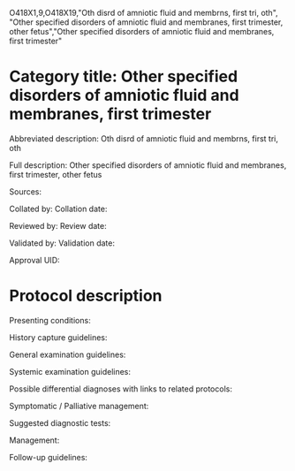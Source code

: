 O418X1,9,O418X19,"Oth disrd of amniotic fluid and membrns, first tri, oth", "Other specified disorders of amniotic fluid and membranes, first trimester, other fetus","Other specified disorders of amniotic fluid and membranes, first trimester"
# Category title: Other specified disorders of amniotic fluid and membranes, first trimester

Abbreviated description: Oth disrd of amniotic fluid and membrns, first tri, oth

Full description: Other specified disorders of amniotic fluid and membranes, first trimester, other fetus

Sources:

Collated by:
Collation date:

Reviewed by:
Review date:

Validated by:
Validation date:

Approval UID:

# Protocol description

Presenting conditions:

History capture guidelines:

General examination guidelines:

Systemic examination guidelines:

Possible differential diagnoses with links to related protocols:

Symptomatic / Palliative management:

Suggested diagnostic tests:

Management:

Follow-up guidelines:
